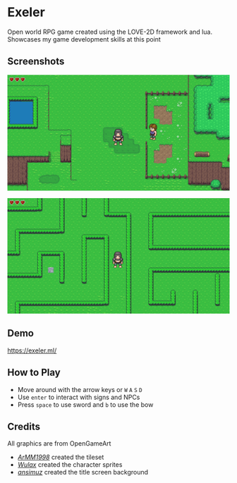 # Exeler
Open world RPG game created using the LOVE-2D framework and lua.
Showcases my game development skills at this point

## Screenshots
![Screenshot1](./screenshots/Screenshot-1.png)

![Screenshot2](./screenshots/Screenshot-2.png)

## Demo
https://exeler.ml/

## How to Play
- Move around with the arrow keys or `W` `A` `S` `D`
- Use `enter` to interact with signs and NPCs
- Press `space` to use sword and `b` to use the bow

## Credits
All graphics are from OpenGameArt
- [_ArMM1998_](https://opengameart.org/users/armm1998) created the tileset
- [_Wulax_](https://opengameart.org/users/wulax) created the character sprites
- [_ansimuz_](https://opengameart.org/users/ansimuz) created the title screen background
